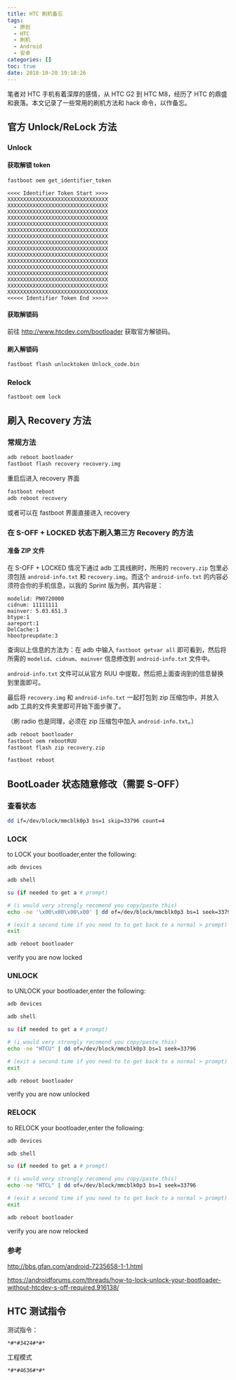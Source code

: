 ```yaml
---
title: HTC 刷机备忘
tags:
  - 原创
  - HTC
  - 刷机
  - Android
  - 安卓
categories: []
toc: true
date: 2018-10-20 19:10:26
---
```


笔者对 HTC 手机有着深厚的感情，从 HTC G2 到 HTC M8，经历了 HTC 的鼎盛和衰落。本文记录了一些常用的刷机方法和 hack 命令，以作备忘。

## 官方 Unlock/ReLock 方法

### Unlock

#### 获取解锁 token

``` sh
fastboot oem get_identifier_token
```

<!-- more -->

```
<<<< Identifier Token Start >>>>
XXXXXXXXXXXXXXXXXXXXXXXXXXXXXXXX
XXXXXXXXXXXXXXXXXXXXXXXXXXXXXXXX
XXXXXXXXXXXXXXXXXXXXXXXXXXXXXXXX
XXXXXXXXXXXXXXXXXXXXXXXXXXXXXXXX
XXXXXXXXXXXXXXXXXXXXXXXXXXXXXXXX
XXXXXXXXXXXXXXXXXXXXXXXXXXXXXXXX
XXXXXXXXXXXXXXXXXXXXXXXXXXXXXXXX
XXXXXXXXXXXXXXXXXXXXXXXXXXXXXXXX
XXXXXXXXXXXXXXXXXXXXXXXXXXXXXXXX
XXXXXXXXXXXXXXXXXXXXXXXXXXXXXXXX
XXXXXXXXXXXXXXXXXXXXXXXXXXXXXXXX
XXXXXXXXXXXXXXXXXXXXXXXXXXXXXXXX
XXXXXXXXXXXXXXXXXXXXXXXXXXXXXXXX
XXXXXXXXXXXXXXXXXXXXXXXXXXXXXXXX
XXXXXXXXXXXXXXXXXXXXXXXXXXXXXXXX
XXXXXXXXXXXXXXXXXXXXXXXXXXXXXXXX
<<<<< Identifier Token End >>>>>
```

#### 获取解锁码

前往 http://www.htcdev.com/bootloader 获取官方解锁码。

#### 刷入解锁码

``` sh
fastboot flash unlocktoken Unlock_code.bin
```


### Relock

```
fastboot oem lock
```

## 刷入 Recovery 方法

### 常规方法

``` sh
adb reboot bootloader
fastboot flash recovery recovery.img
```

重启后进入 recovery 界面

``` sh
fastboot reboot
adb reboot recovery
```

或者可以在 fastboot 界面直接进入 recovery

### 在 S-OFF + LOCKED 状态下刷入第三方 Recovery 的方法

#### 准备 ZIP 文件

在 S-OFF + LOCKED 情况下通过 adb 工具线刷时，所用的 `recovery.zip` 包里必须包括 `android-info.txt` 和 `recovery.img`。而这个 `android-info.txt` 的内容必须符合你的手机信息，以我的 Sprint 版为例，其内容是：

```
modelid: PN0720000
cidnum: 11111111
mainver: 5.03.651.3
btype:1
aareport:1
DelCache:1
hbootpreupdate:3
```


查询以上信息的方法为：在 adb 中输入 `fastboot getvar all` 即可看到，然后将所需的 `modelid`、`cidnum`、`mainver` 信息修改到 `android-info.txt` 文件中。

`android-info.txt` 文件可以从官方 RUU 中提取，然后把上面查询到的信息替换到里面即可。

最后将 `recovery.img` 和 `android-info.txt` 一起打包到 zip 压缩包中，并放入 adb 工具的文件夹里即可开始下面步骤了。

（刷 radio 也是同理，必须在 zip 压缩包中加入 `android-info.txt`。）

``` sh
adb reboot bootloader
fastboot oem rebootRUU
fastboot flash zip recovery.zip
```

``` sh
fastboot reboot
```

## BootLoader 状态随意修改（需要 S-OFF）


### 查看状态

``` sh
dd if=/dev/block/mmcblk0p3 bs=1 skip=33796 count=4
```

### LOCK

to LOCK your bootloader,enter the following:

``` sh
adb devices

adb shell

su (if needed to get a # prompt)

# (i would very strongly recomend you copy/paste this)
echo -ne '\x00\x00\x00\x00' | dd of=/dev/block/mmcblk0p3 bs=1 seek=33796

# (exit a second time if you need to to get back to a normal > prompt)
exit

adb reboot bootloader
```

verify you are now locked

### UNLOCK

to UNLOCK your bootloader,enter the following:

``` sh
adb devices

adb shell

su (if needed to get a # prompt)

# (i would very strongly recomend you copy/paste this)
echo -ne "HTCU" | dd of=/dev/block/mmcblk0p3 bs=1 seek=33796

# (exit a second time if you need to to get back to a normal > prompt)
exit

adb reboot bootloader
```

verify you are now unlocked

### RELOCK

to RELOCK your bootloader,enter the following:

``` sh
adb devices

adb shell

su (if needed to get a # prompt)

# (i would very strongly recomend you copy/paste this)
echo -ne "HTCL" | dd of=/dev/block/mmcblk0p3 bs=1 seek=33796

# (exit a second time if you need to to get back to a normal > prompt)
exit

adb reboot bootloader
```

verify you are now relocked

### 参考

http://bbs.gfan.com/android-7235658-1-1.html

https://androidforums.com/threads/how-to-lock-unlock-your-bootloader-without-htcdev-s-off-required.916138/


## HTC 测试指令

测试指令：

```
*#*#3424#*#*
```

工程模式

```
*#*#4636#*#*
```